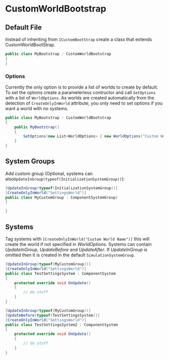 # CustomWorldBootstrap

## Default File
Instead of inheriting from `ICustomBootStrap` create a class that extends CustomWorldBootStrap.

```csharp
public class MyBootstrap : CustomWorldBootstrap
{
}
```

### Options
Currently the only option is to provide a list of worlds to create by default. To set the options create a parameterless contructor and call `SetOptions` with a list of `WorldOptions`.
As worlds are created automatically from the detection of `CreateOnlyInWorld` attribute, you only need to set options if you want a world with no systems.

```csharp
public class MyBootstrap : CustomWorldBootstrap
{
    public MyBootstrap()
    {
        SetOptions(new List<WorldOptions> { new WorldOptions("Custom World Name") });
    }
}
```

## System Groups

Add custom group (Optional, systems can also`UpdateInGroup(typeof(InitializationSystemGroup))`):

```csharp
[UpdateInGroup(typeof(InitializationSystemGroup))]
[CreateOnlyInWorld("SettingsWorld")]
public class MyCustomGroup : ComponentSystemGroup)
{

}
```

## Systems
Tag systems with `[CreateOnlyInWorld("Custom World Name")]` this will create the world if not specified in *WorldOptions*.
Systems can contain *UpdateInGroup*, *UpdateBefore* and *UpdateAfter*.
If *UpdateInGroup* is omitted then it is created in the default `SimulationSystemGroup`.

```csharp
[UpdateInGroup(typeof(MyCustomGroup))]
[CreateOnlyInWorld("SettingsWorld")]
public class TestSettingsSystem : ComponentSystem
{
    protected override void OnUpdate()
    {
        // do stuff
    }
}

[UpdateInGroup(typeof(MyCustomGroup))]
[UpdateBefore(typeof(TestSettingsSystem))]
[CreateOnlyInWorld("SettingsWorld")]
public class TestSettingsSystem2 : ComponentSystem
{
    protected override void OnUpdate()
    {
        // do stuff
    }
}

```






